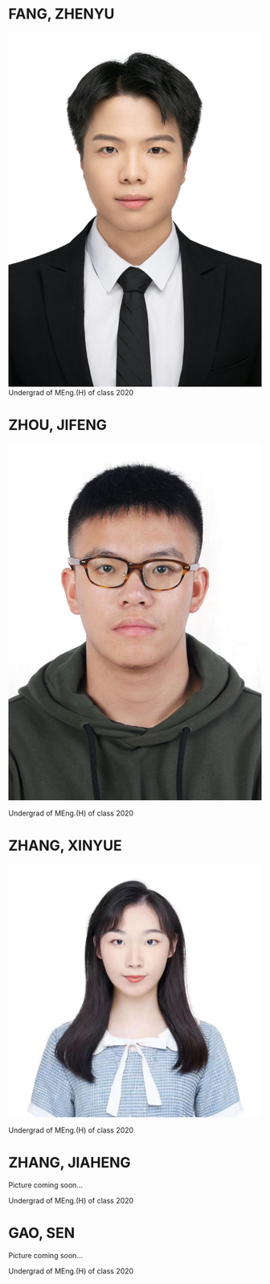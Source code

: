 # FANG, ZHENYU
![fzy](https://github.com/SCi-winner/SCI.github.io/blob/main/img/fangzhenyu.jpg)
Undergrad of MEng.(H) of class 2020

# ZHOU, JIFENG
![zjf](https://github.com/SCi-winner/SCI.github.io/blob/main/img/zhoujifeng.jpg)

Undergrad of MEng.(H) of class 2020

# ZHANG, XINYUE
![zxy](https://github.com/SCi-winner/SCI.github.io/blob/main/img/zhangxinyue.jpg)

Undergrad of MEng.(H) of class 2020

# ZHANG, JIAHENG
Picture coming soon...

Undergrad of MEng.(H) of class 2020

# GAO, SEN
Picture coming soon...

Undergrad of MEng.(H) of class 2020
